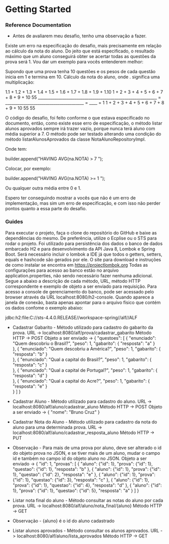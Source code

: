 # Getting Started

### Reference Documentation

* Antes de avaliarem meu desafio, tenho uma observação a fazer.

Existe um erro na especificação do desafio, mais precisamente em relação ao cálculo da nota do aluno.
Do jeito que está especificado, o resultado máximo que um aluno conseguirá obter se acertar todas as questões da prova será 1.
Vou dar um exemplo para vocês entenderem melhor:

Supondo que uma prova tenha 10 questões e os pesos de cada questão inicia em 1 e termina em 10.
Cálculo da nota do aluno, onde . significa uma multiplicação:

1.1 + 1.2 + 1.3 + 1.4 + 1.5 + 1.6 + 1.7 + 1.8 + 1.9 + 1.10    1 + 2 + 3 + 4 + 5 + 6 + 7 + 8 + 9 + 10     55 
___________________________________________________________ = _______________________________________ = ____ = 1
         1 + 2 + 3 + 4 + 5 + 6 + 7 + 8 + 9 + 10                                55                        55



O código do desafio, foi feito conforme o que estava especificado no documento, então, como existe esse erro de especificação, o método listar alunos aprovados sempre irá trazer vazio, porque nunca terá aluno com média superior a 7.
O método pode ser testado alterando uma condição do método listarAlunosAprovados da classe NotaAlunoRepositoryImpl.

Onde tem:

builder.append("HAVING AVG(na.NOTA) > 7 ");

Colocar, por exemplo:

builder.append("HAVING AVG(na.NOTA) >= 1 ");

Ou qualquer outra média entre 0 e 1.

Espero ter conseguindo mostrar a vocês que não é um erro de implementação, mas sim um erro de especificação, e com isso não perder pontos quanto a essa parte do desafio.


### Guides

Para executar o projeto, faça o clone do repositório do GitHub e baixe as dependências do mesmo.
De preferência, utilize o Ecplise ou o STS para rodar o projeto.
Foi utilizado para persistência dos dados o banco de dados embarcado H2 e para desenvolvimento da API Java 8, Lombok e Spring Boot.
Será necessário incluir o lombok a IDE já que todos o getters, setters, equals e hashcode são gerados por ele. O site para download e instruções de como instalar se encontra em https://projectlombok.org
Todas as configurações para acesso ao banco estão no arquivo application.properties, não sendo necessário fazer nenhuma adicional.
Segue a abaixo a descrição de cada método, URL, método HTTP correspondente e exemplo de objeto a ser enviado para requisição.
Para acesso a console de gerenciamento do banco, pode ser acessado pelo browser através da URL localhost:8080/h2-console.
Quando aparece a janela de conexão, basta apenas apontar para o arquivo físico que contém os dados confome o exemplo abaixo:

jdbc:h2:file:C://sts-4.4.0.RELEASE//workspace-spring//alf//ALF

* Cadastrar Gabarito - Método utilizado para cadastro do gabarito da prova.
URL -> localhost:8080/alf/prova/cadastrar_gabarito
Método HTTP -> POST
Objeto a ser enviado -> 
{
   "questoes": [
       {
        "enunciado": "Quem descobriu o Brasil?",
        "peso": 1,
        "gabarito": {
            "resposta": "a"
            }            
        },
        {
        "enunciado": "Quem descobriu a América?",
        "peso": 1,
        "gabarito": {
            "resposta": "b"
            }            
        },
        {
        "enunciado": "Qual a capital do Brasil?",
        "peso": 1,
        "gabarito": {
            "resposta": "c"
            }            
        },
        {
        "enunciado": "Qual a capital de Portugal?",
        "peso": 1,
        "gabarito": {
            "resposta": "d"
            }            
        },
        {
        "enunciado": "Qual a capital do Acre?",
        "peso": 1,
        "gabarito": {
            "resposta": "e"
            }            
        }
    ]
}

* Cadastrar Aluno - Método utilizado para cadastro do aluno.
URL -> localhost:8080/alf/aluno/cadastrar_aluno
Método HTTP -> POST
Objeto a ser enviado -> 
{
   "nome": "Bruno Cruz"
}

* Cadastrar Nota do Aluno - Método utilizado para cadastro da nota do aluno para uma determinada prova.
URL -> localhost:8080/alf/aluno/cadastrar_resposta_aluno
Método HTTP -> PUT
* Observação - Para mais de uma prova por aluno, deve ser alterado o id do objeto prova no JSON, e se tiver mais de um aluno, mudar o campo id e também no campo id do objeto aluno no JSON.
Objeto a ser enviado -> 
{
    "id": 1,
    "provas": [
        {
            "aluno": {"id": 1},
            "prova": {"id": 1},
            "questao": {"id": 1},
            "resposta": "b"
        },
        {
            "aluno": {"id": 1},
            "prova": {"id": 1},
            "questao": {"id": 2},
            "resposta": "e"
        },
        {
            "aluno": {"id": 1},
            "prova": {"id": 1},
            "questao": {"id": 3},
            "resposta": "c"
        },
        {
            "aluno": {"id": 1},
            "prova": {"id": 1},
            "questao": {"id": 4},
            "resposta": "d"
        },
        {
            "aluno": {"id": 1},
            "prova": {"id": 1},
            "questao": {"id": 5},
            "resposta": "a"
        }
    ]
}

* Listar nota final do aluno - Método consultar as notas do aluno por cada prova.
URL -> localhost:8080/alf/aluno/nota_final/{aluno}
Método HTTP -> GET
* Observação - {aluno} é o id do aluno cadastrado

* Listar alunos aprovados - Método consultar os alunos aprovados.
URL -> localhost:8080/alf/aluno/lista_aprovados
Método HTTP -> GET
